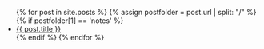<ul>
  {% for post in site.posts %}
    {% assign postfolder = post.url | split: "/" %}
    {% if postfolder[1] == 'notes' %}
      <li>
        <a href="{{ post.url }}">{{ post.title }}</a>
      </li>
    {% endif %}
  {% endfor %}
</ul>
